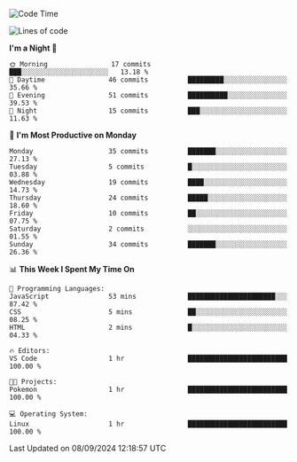 <!--START_SECTION:waka-->
![Code Time](http://img.shields.io/badge/Code%20Time-212%20hrs%2045%20mins-blue)

![Lines of code](https://img.shields.io/badge/From%20Hello%20World%20I%27ve%20Written-16.8%20thousand%20lines%20of%20code-blue)

**I'm a Night 🦉** 

```text
🌞 Morning                17 commits          ███░░░░░░░░░░░░░░░░░░░░░░   13.18 % 
🌆 Daytime                46 commits          █████████░░░░░░░░░░░░░░░░   35.66 % 
🌃 Evening                51 commits          ██████████░░░░░░░░░░░░░░░   39.53 % 
🌙 Night                  15 commits          ███░░░░░░░░░░░░░░░░░░░░░░   11.63 % 
```
📅 **I'm Most Productive on Monday** 

```text
Monday                   35 commits          ███████░░░░░░░░░░░░░░░░░░   27.13 % 
Tuesday                  5 commits           █░░░░░░░░░░░░░░░░░░░░░░░░   03.88 % 
Wednesday                19 commits          ████░░░░░░░░░░░░░░░░░░░░░   14.73 % 
Thursday                 24 commits          █████░░░░░░░░░░░░░░░░░░░░   18.60 % 
Friday                   10 commits          ██░░░░░░░░░░░░░░░░░░░░░░░   07.75 % 
Saturday                 2 commits           ░░░░░░░░░░░░░░░░░░░░░░░░░   01.55 % 
Sunday                   34 commits          ███████░░░░░░░░░░░░░░░░░░   26.36 % 
```


📊 **This Week I Spent My Time On** 

```text
💬 Programming Languages: 
JavaScript               53 mins             ██████████████████████░░░   87.42 % 
CSS                      5 mins              ██░░░░░░░░░░░░░░░░░░░░░░░   08.25 % 
HTML                     2 mins              █░░░░░░░░░░░░░░░░░░░░░░░░   04.33 % 

🔥 Editors: 
VS Code                  1 hr                █████████████████████████   100.00 % 

🐱‍💻 Projects: 
Pokemon                  1 hr                █████████████████████████   100.00 % 

💻 Operating System: 
Linux                    1 hr                █████████████████████████   100.00 % 
```


 Last Updated on 08/09/2024 12:18:57 UTC
<!--END_SECTION:waka-->
